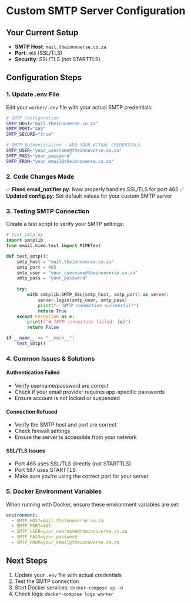 # Custom SMTP Server Configuration

## Your Current Setup
- **SMTP Host**: `mail.theinnoverse.co.za`
- **Port**: `465` (SSL/TLS)
- **Security**: SSL/TLS (not STARTTLS)

## Configuration Steps

### 1. Update .env File
Edit your `worker/.env` file with your actual SMTP credentials:

```bash
# SMTP Configuration
SMTP_HOST="mail.theinnoverse.co.za"
SMTP_PORT="465"
SMTP_SECURE="true"

# SMTP Authentication - ADD YOUR ACTUAL CREDENTIALS
SMTP_USER="your_username@theinnoverse.co.za"
SMTP_PASS="your_password"
SMTP_FROM="your_email@theinnoverse.co.za"
```

### 2. Code Changes Made
✅ **Fixed email_notifier.py**: Now properly handles SSL/TLS for port 465
✅ **Updated config.py**: Set default values for your custom SMTP server

### 3. Testing SMTP Connection
Create a test script to verify your SMTP settings:

```python
# test_smtp.py
import smtplib
from email.mime.text import MIMEText

def test_smtp():
    smtp_host = "mail.theinnoverse.co.za"
    smtp_port = 465
    smtp_user = "your_username@theinnoverse.co.za"
    smtp_pass = "your_password"
    
    try:
        with smtplib.SMTP_SSL(smtp_host, smtp_port) as server:
            server.login(smtp_user, smtp_pass)
            print("✅ SMTP connection successful!")
            return True
    except Exception as e:
        print(f"❌ SMTP connection failed: {e}")
        return False

if __name__ == "__main__":
    test_smtp()
```

### 4. Common Issues & Solutions

#### Authentication Failed
- Verify username/password are correct
- Check if your email provider requires app-specific passwords
- Ensure account is not locked or suspended

#### Connection Refused
- Verify the SMTP host and port are correct
- Check firewall settings
- Ensure the server is accessible from your network

#### SSL/TLS Issues
- Port 465 uses SSL/TLS directly (not STARTTLS)
- Port 587 uses STARTTLS
- Make sure you're using the correct port for your server

### 5. Docker Environment Variables
When running with Docker, ensure these environment variables are set:

```yaml
environment:
  - SMTP_HOST=mail.theinnoverse.co.za
  - SMTP_PORT=465
  - SMTP_USER=your_username@theinnoverse.co.za
  - SMTP_PASS=your_password
  - SMTP_FROM=your_email@theinnoverse.co.za
```

## Next Steps
1. Update your `.env` file with actual credentials
2. Test the SMTP connection
3. Start Docker services: `docker-compose up -d`
4. Check logs: `docker-compose logs worker`


